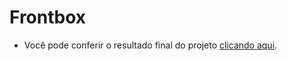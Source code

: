 # Frontbox

- Você pode conferir o resultado final do projeto [clicando aqui](https://lucaasfaria.github.io/front-box/).




